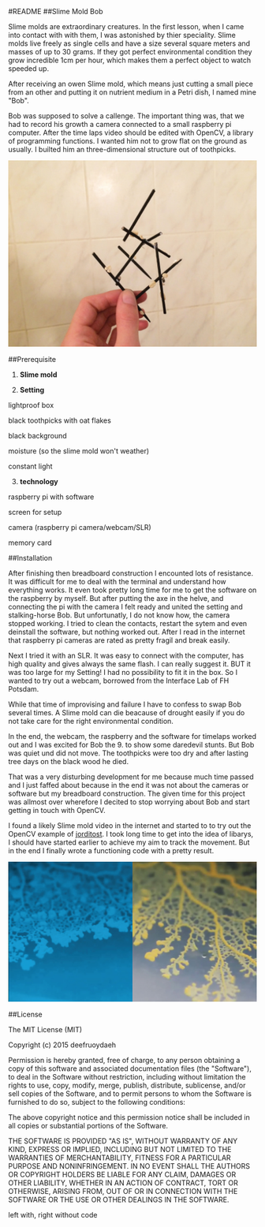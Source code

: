 #README 
##Slime Mold Bob


Slime molds are extraordinary creatures. In the first lesson, when I came into contact with with them, I was astonished by thier speciality. Slime molds live freely as single cells and have a size several square meters and masses of up to 30 grams. If they got perfect environmental condition they grow incredible 1cm per hour, which makes them a perfect object to watch speeded up. 

After receiving an owen Slime mold, which means just cutting a small piece from an other and putting it on nutrient medium in a Petri dish, I named mine "Bob".

Bob was supposed to solve a callenge. The important thing was, that we had to record his growth a camera connected to a small raspberry pi computer. After the time laps video should be edited with OpenCV, a library of programming functions. I wanted him not to grow flat on the ground as usually. I builted him an	three-dimensional structure out of toothpicks. 

![](https://github.com/deefruoydaeh/slime_mold_bob/blob/master/images/Slime-2.jpg?raw=true)

##Prerequisite

1. **Slime mold**

2. **Setting**

  lightproof box

  black toothpicks with oat flakes
  
  black background
  
  moisture (so the slime mold won't weather)
  
  constant light

3. **technology**

  raspberry pi with software
  
  screen for setup
  
  camera (raspberry pi camera/webcam/SLR)
  
  memory card
  

##Installation

After	finishing then breadboard construction I encounted lots of resistance. It was difficult for me to deal with the terminal and understand how everything works. It even took pretty long time for me to get the software on the raspberry by myself. But after putting the axe in the helve, and connecting the pi with the camera I felt ready and united the setting and stalking-horse Bob. But unfortunatly, I do not know how, the camera stopped working. I tried to clean the contacts, restart the sytem and even deinstall the software, but nothing worked out. After I read in the internet that raspberry pi cameras are rated as pretty fragil and break easily. 

Next I tried it with an SLR. It was easy to connect with the computer, has high quality and gives always the same flash. I can really  suggest it. BUT it was too large for my Setting! I had no possibility to fit it in the box. So I wanted to try out a webcam, borrowed from the Interface Lab of FH Potsdam. 

While that time of improvising and failure I have to confess to swap Bob several times. A Slime mold can die beacause of drought easily if you do not take care for the right environmental condition.

In the end, the webcam, the raspberry and the software for timelaps worked out and I was excited for Bob the 9. to show some daredevil stunts. But Bob was quiet und did not move. The toothpicks were too dry and after lasting tree days on the black wood he died.

That was a very disturbing development for me because much time passed and I just faffed about because in the end it was not about the cameras or software but my breadboard construction. The given time for this project was allmost over wherefore I decited to stop worrying about Bob and start getting in touch with OpenCV.

I found a likely Slime mold video in the internet and started to to try out the OpenCV example of [jorditost](https://github.com/jorditost/opencv-processing). I took long time to get into the idea of libarys, I should have started earlier to achieve my aim to track the movement. But in the end I finally wrote a functioning code with a pretty result.

![](https://github.com/deefruoydaeh/slime_mold_bob/blob/master/images/Neuer%20Ordner/1920x1080.jpg?raw=true)

##License

The MIT License (MIT)

Copyright (c) 2015 deefruoydaeh

Permission is hereby granted, free of charge, to any person obtaining a copy
of this software and associated documentation files (the "Software"), to deal
in the Software without restriction, including without limitation the rights
to use, copy, modify, merge, publish, distribute, sublicense, and/or sell
copies of the Software, and to permit persons to whom the Software is
furnished to do so, subject to the following conditions:

The above copyright notice and this permission notice shall be included in all
copies or substantial portions of the Software.

THE SOFTWARE IS PROVIDED "AS IS", WITHOUT WARRANTY OF ANY KIND, EXPRESS OR
IMPLIED, INCLUDING BUT NOT LIMITED TO THE WARRANTIES OF MERCHANTABILITY,
FITNESS FOR A PARTICULAR PURPOSE AND NONINFRINGEMENT. IN NO EVENT SHALL THE
AUTHORS OR COPYRIGHT HOLDERS BE LIABLE FOR ANY CLAIM, DAMAGES OR OTHER
LIABILITY, WHETHER IN AN ACTION OF CONTRACT, TORT OR OTHERWISE, ARISING FROM,
OUT OF OR IN CONNECTION WITH THE SOFTWARE OR THE USE OR OTHER DEALINGS IN THE
SOFTWARE.

left with, right without code
